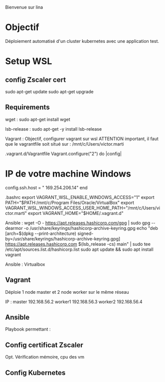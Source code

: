 Bienvenue sur lina

# Objectif 

Déploiement automatisé d'un cluster kubernetes avec une application test.

# Setup WSL

## config Zscaler cert

sudo apt-get update
sudo apt-get upgrade

## Requirements

wget :
sudo apt-get install wget

lsb-release : 
sudo apt-get -y install lsb-release

Vagrant : 
Objectif, configurer vagrant sur wsl
ATTENTION important, il faut que le vagrantfile soit situé sur : /mnt/c/Users/victor.marti

.vagrant.d/Vagrantfile
Vagrant.configure("2") do |config|
  # IP de votre machine Windows
  config.ssh.host = "  169.254.206.14"
end


.bashrc
export VAGRANT_WSL_ENABLE_WINDOWS_ACCESS="1"
export PATH="$PATH:/mnt/c/Program Files/Oracle/VirtualBox"
export VAGRANT_WSL_WINDOWS_ACCESS_USER_HOME_PATH="/mnt/c/Users/victor.marti"
export VAGRANT_HOME="$HOME/.vagrant.d"

Ansible : 
wget -O - https://apt.releases.hashicorp.com/gpg | sudo gpg --dearmor -o /usr/share/keyrings/hashicorp-archive-keyring.gpg
echo "deb [arch=$(dpkg --print-architecture) signed-by=/usr/share/keyrings/hashicorp-archive-keyring.gpg] https://apt.releases.hashicorp.com $(lsb_release -cs) main" | sudo tee /etc/apt/sources.list.d/hashicorp.list
sudo apt update && sudo apt install vagrant

Ansible : 
Virtualbox

## Vagrant

Déploie 1 node master et 2 node worker sur le même réseau

IP : 
master 192.168.56.2
worker1 192.168.56.3
worker2 192.168.56.4

## Ansible

Playbook permettant :

## Config certificat Zscaler
Opt. Vérification mémoire, cpu des vm

## Config Kubernetes 

###

